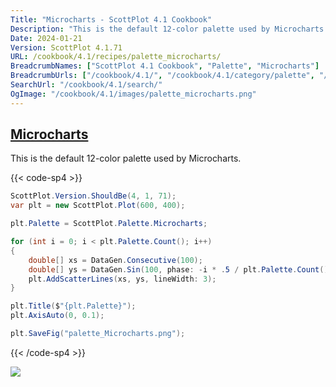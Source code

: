 ```yaml
---
Title: "Microcharts - ScottPlot 4.1 Cookbook"
Description: "This is the default 12-color palette used by Microcharts."
Date: 2024-01-21
Version: ScottPlot 4.1.71
URL: /cookbook/4.1/recipes/palette_microcharts/
BreadcrumbNames: ["ScottPlot 4.1 Cookbook", "Palette", "Microcharts"]
BreadcrumbUrls: ["/cookbook/4.1/", "/cookbook/4.1/category/palette", "/cookbook/4.1/recipes/palette_microcharts/"]
SearchUrl: "/cookbook/4.1/search/"
OgImage: "/cookbook/4.1/images/palette_microcharts.png"
---
```


<h2><a id='microcharts' href='/cookbook/4.1/recipes/palette_microcharts/'>Microcharts</a></h2>

This is the default 12-color palette used by Microcharts.

{{< code-sp4 >}}

```cs
ScottPlot.Version.ShouldBe(4, 1, 71);
var plt = new ScottPlot.Plot(600, 400);

plt.Palette = ScottPlot.Palette.Microcharts;

for (int i = 0; i < plt.Palette.Count(); i++)
{
    double[] xs = DataGen.Consecutive(100);
    double[] ys = DataGen.Sin(100, phase: -i * .5 / plt.Palette.Count());
    plt.AddScatterLines(xs, ys, lineWidth: 3);
}

plt.Title($"{plt.Palette}");
plt.AxisAuto(0, 0.1);

plt.SaveFig("palette_Microcharts.png");
```

{{< /code-sp4 >}}

<img src='../../images/palette_microcharts.png' class='d-block mx-auto my-5' />


